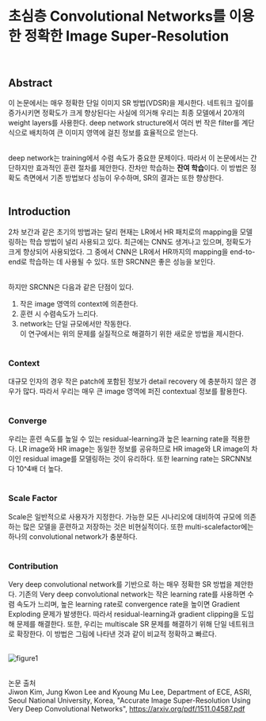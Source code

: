 # 초심층 Convolutional Networks를 이용한 정확한 Image Super-Resolution <br><br>

## Abstract <br>
이 논문에서는 매우 정확한 단일 이미지 SR 방법(VDSR)을 제시한다. 네트워크 깊이를 증가시키면 정확도가 크게 향상된다는 사실에 의거해 우리는 최종 모델에서 20개의 weight layers를 사용한다.
deep network structure에서 여러 번 작은 filter를 계단식으로 배치하여 큰 이미지 영역에 걸친 정보를 효율적으로 얻는다. <br><br>

deep network는 training에서 수렴 속도가 중요한 문제이다. 따라서 이 논문에서는 간단하지만 효과적인 훈련 절차를 제안한다. 잔차만 학습하는 **잔여 학습**이다.
이 방법은 정확도 측면에서 기존 방법보다 성능이 우수하며, SR의 결과는 또한 향상한다. <br><br>

## Introduction <br>
2차 보간과 같은 초기의 방법과는 달리 현재는 LR에서 HR 패치로의 mapping을 모델링하는 학습 방법이 널리 사용되고 있다. 최근에는 CNN도 생겨나고 있으며, 정확도가 크게 향상되어 사용되었다. 그 중에서 CNN은 LR에서 HR까지의 mapping을 end-to-end로 학습하는 데 사용될 수 있다. 또한 SRCNN은 좋은 성능을 보인다. <br><br>

하지만 SRCNN은 다음과 같은 단점이 있다. <br>
1. 작은 image 영역의 context에 의존한다. <br>
2. 훈련 시 수렴속도가 느리다. <br>
3. network는 단일 규모에서만 작동한다. <br>
이 연구에서는 위의 문제를 실질적으로 해결하기 위한 새로운 방법을 제시한다. <br><br>

### Context
대규모 인자의 경우 작은 patch에 포함된 정보가 detail recovery 에 충분하지 않은 경우가 많다. 따라서 우리는 매우 큰 image 영역에 퍼진 contextual 정보를 활용한다. <br><br>

### Converge
우리는 훈련 속도를 높일 수 있는 residual-learning과 높은 learning rate을 적용한다. LR image와 HR image는 동일한 정보를 공유하므로 HR image와 LR image의 차이인 residual image를 모델링하는 것이 유리하다. 또한 learning rate는 SRCNN보다 10^4배 더 높다. <br><br>

### Scale Factor
Scale은 일반적으로 사용자가 지정한다. 가능한 모든 시나리오에 대비하여 규모에 의존하는 많은 모델을 훈련하고 저장하는 것은 비현실적이다. 또한 multi-scalefactor에는 하나의 convolutional network가 충분하다. <br><br>

### Contribution
Very deep convolutional network를 기반으로 하는 매우 정확한 SR 방법을 제안한다. 기존의 Very deep convolutional network는 작은 learning rate를 사용하면 수렴 속도가 느리며, 높은 learning rate로 convergence rate을 높이면 Gradient Exploding 문제가 발생한다. 따라서 residual-learning과 gradient clipping을 도입해 문제를 해결한다. 또한, 우리는 multiscale SR 문제를 해결하기 위해 단일 네트워크로 확장한다. 
이 방법은 그림에 나타낸 것과 같이 비교적 정확하고 빠르다. <br><br>

![figure1](https://user-images.githubusercontent.com/57740560/93744042-18059100-fc2c-11ea-96b7-8c28b82477fc.png) <br><br>

논문 출처 <br>
Jiwon Kim, Jung Kwon Lee and Kyoung Mu Lee, Department of ECE, ASRI, Seoul National University, Korea, "Accurate Image Super-Resolution Using Very Deep Convolutional Networks", https://arxiv.org/pdf/1511.04587.pdf
